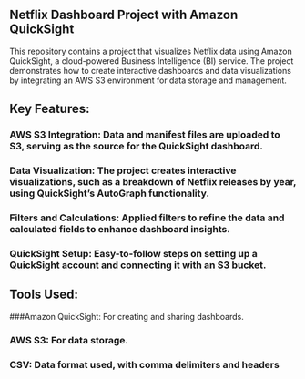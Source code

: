 ## Netflix Dashboard Project with Amazon QuickSight

This repository contains a project that visualizes Netflix data using Amazon QuickSight, a cloud-powered Business Intelligence (BI) service. The project demonstrates how to create interactive dashboards and data visualizations by integrating an AWS S3 environment for data storage and management.

## Key Features:
### AWS S3 Integration: Data and manifest files are uploaded to S3, serving as the source for the QuickSight dashboard.

### Data Visualization: The project creates interactive visualizations, such as a breakdown of Netflix releases by year, using QuickSight’s AutoGraph functionality.

### Filters and Calculations: Applied filters to refine the data and calculated fields to enhance dashboard insights.

### QuickSight Setup: Easy-to-follow steps on setting up a QuickSight account and connecting it with an S3 bucket.

## Tools Used:
###Amazon QuickSight: For creating and sharing dashboards.

### AWS S3: For data storage.

### CSV: Data format used, with comma delimiters and headers
